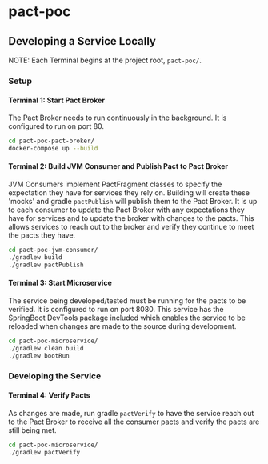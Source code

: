 # pact-poc

## Developing a Service Locally

NOTE: Each Terminal begins at the project root, `pact-poc/`.

### Setup

#### Terminal 1: Start Pact Broker

The Pact Broker needs to run continuously in the background. It is configured to run on port 80.

```bash
cd pact-poc-pact-broker/
docker-compose up --build
```

#### Terminal 2: Build JVM Consumer and Publish Pact to Pact Broker

JVM Consumers implement PactFragment classes to specify the expectation they have for services they rely on. Building will create these 'mocks' and gradle `pactPublish` will publish them to the Pact Broker. It is up to each consumer to update the Pact Broker with any expectations they have for services and to update the broker with changes to the pacts. This allows services to reach out to the broker and verify they continue to meet the pacts they have.

```bash
cd pact-poc-jvm-consumer/
./gradlew build
./gradlew pactPublish
```

#### Terminal 3: Start Microservice

The service being developed/tested must be running for the pacts to be verified. It is configured to run on port 8080. This service has the SpringBoot DevTools package included which enables the service to be reloaded when changes are made to the source during development.

```bash
cd pact-poc-microservice/
./gradlew clean build
./gradlew bootRun
```

### Developing the Service

#### Terminal 4: Verify Pacts

As changes are made, run gradle `pactVerify` to have the service reach out to the Pact Broker to receive all the consumer pacts and verify the pacts are still being met.

```bash
cd pact-poc-microservice/
./gradlew pactVerify
```
